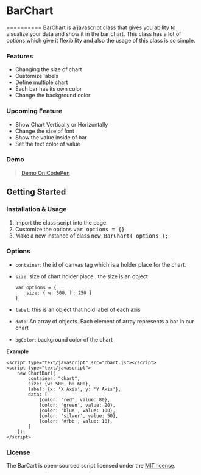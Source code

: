 # BarChart
==========
BarChart is a javascript class that gives you ability to visualize your data and show it in the bar chart. This class has a lot of options which give it flexibility and also the usage of this class is so simple.

### Features
* Changing the size of chart
* Customize labels
* Define multiple chart
* Each bar has its own color
* Change the background color

### Upcoming Feature
* Show Chart Vertically or Horizontally
* Change the size of font
* Show the value inside of bar
* Set the text color of value

### Demo
> <a href="https://codepen.io/shahrokhnabavi/pen/KZKPMV" target="_blank">Demo On CodePen</a>


## Getting Started

### Installation & Usage
1. Import the class script into the page.
2. Customize the options <kbd>var options = {}</kbd>
3. Make a new instance of class <kbd>new BarChart( options );</kbd>

### Options
* `container`: the id of canvas tag which is a holder place for the chart.
* `size`: size of chart holder place . the size is an object

	```
	var options = {
		size: { w: 500, h: 250 }
	}
	```
* `label`: this is an object that hold label of each axis
* `data`: An array of objects. Each element of array represents a bar in our chart
* `bgColor`: background color of the chart

**Example**
```
<script type="text/javascript" src="chart.js"></script>
<script type="text/javascript">
    new ChartBar({
        container: "chart",
        size: {w: 500, h: 600},
        label: {x: 'X Axis', y: 'Y Axis'},
        data: [
            {color: 'red', value: 80},
            {color: 'green', value: 20},
            {color: 'blue', value: 100},
            {color: 'silver', value: 50},
            {color: '#fbb', value: 10},
        ]
    });
</script>
```

### License

The BarCart is open-sourced script licensed under the [MIT license](http://opensource.org/licenses/MIT).
